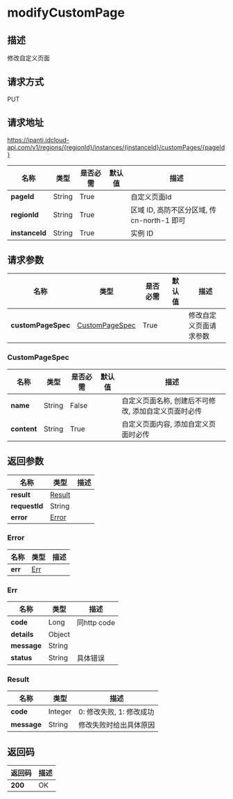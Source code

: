 # modifyCustomPage


## 描述
修改自定义页面

## 请求方式
PUT

## 请求地址
https://ipanti.jdcloud-api.com/v1/regions/{regionId}/instances/{instanceId}/customPages/{pageId}

|名称|类型|是否必需|默认值|描述|
|---|---|---|---|---|
|**pageId**|String|True| |自定义页面Id|
|**regionId**|String|True| |区域 ID, 高防不区分区域, 传 cn-north-1 即可|
|**instanceId**|String|True| |实例 ID|

## 请求参数
|名称|类型|是否必需|默认值|描述|
|---|---|---|---|---|
|**customPageSpec**|[CustomPageSpec](modifycustompage#custompagespec)|True| |修改自定义页面请求参数|

### <div id="custompagespec">CustomPageSpec</div>
|名称|类型|是否必需|默认值|描述|
|---|---|---|---|---|
|**name**|String|False| |自定义页面名称, 创建后不可修改, 添加自定义页面时必传|
|**content**|String|True| |自定义页面内容, 添加自定义页面时必传|

## 返回参数
|名称|类型|描述|
|---|---|---|
|**result**|[Result](modifycustompage#result)| |
|**requestId**|String| |
|**error**|[Error](modifycustompage#error)| |

### <div id="error">Error</div>
|名称|类型|描述|
|---|---|---|
|**err**|[Err](modifycustompage#err)| |
### <div id="err">Err</div>
|名称|类型|描述|
|---|---|---|
|**code**|Long|同http code|
|**details**|Object| |
|**message**|String| |
|**status**|String|具体错误|
### <div id="result">Result</div>
|名称|类型|描述|
|---|---|---|
|**code**|Integer|0: 修改失败, 1: 修改成功|
|**message**|String|修改失败时给出具体原因|

## 返回码
|返回码|描述|
|---|---|
|**200**|OK|
